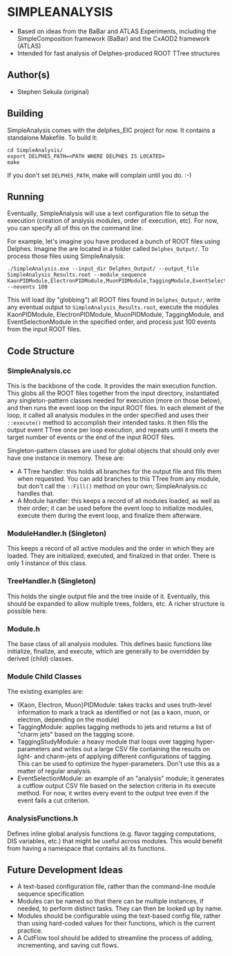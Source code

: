 # SIMPLEANALYSIS

* Based on ideas from the BaBar and ATLAS Experiments, including the SimpleComposition framework (BaBar) and the CxAOD2 framework (ATLAS)
* Intended for fast analysis of Delphes-produced ROOT TTree structures

## Author(s)

* Stephen Sekula (original)

## Building

SimpleAnalysis comes with the delphes_EIC project for now. It contains a standalone Makefile. To build it:

```
cd SimpleAnalysis/
export DELPHES_PATH=<PATH WHERE DELPHES IS LOCATED>
make
```

If you don't set ```DELPHES_PATH```, make will complain until you do. :-)

## Running

Eventually, SimpleAnalysis will use a text configuration file to setup the execution (creation of analysis modules, order of execution, etc). For now, you can specify all of this on the command line.

For example, let's imagine you have produced a bunch of ROOT files using Delphes. Imagine the are located in a folder called ```Delphes_Output/```. To process those files using SimpleAnalysis:

```
./SimpleAnalysis.exe --input_dir Delphes_Output/ --output_file SimpleAnalysis_Results.root --module_sequence KaonPIDModule,ElectronPIDModule,MuonPIDModule,TaggingModule,EventSelectionModule --nevents 100
```

This will load (by "globbing") all ROOT files found in ```Delphes_Output/```, write any eventual output to ```SimpleAnalysis_Results.root```, execute the modules KaonPIDModule, ElectronPIDModule, MuonPIDModule, TaggingModule, and EventSelectionModule in the specified order, and process just 100 events from the input ROOT files.

## Code Structure

### SimpleAnalysis.cc

This is the backbone of the code. It provides the main execution function. This globs all the ROOT files together from the input directory, instantiated any singleton-pattern classes needed for execution (more on those below), and then runs the event loop on the input ROOT files. In each element of the loop, it called all analysis modules in the order specified and uses their ```::execute()``` method to accomplish their intended tasks. It then fills the output event TTree once per loop execution, and repeats until it meets the target number of events or the end of the input ROOT files.

Singleton-pattern classes are used for global objects that should only ever have one instance in memory. These are:

* A TTree handler: this holds all branches for the output file and fills them when requested. You can add branches to this TTree from any module, but don't call the ```::Fill()``` method on your own; SimpleAnalysis.cc handles that.
* A Module handler: this keeps a record of all modules loaded, as well as their order; it can be used before the event loop to initialize modules, execute them during the event loop, and finalize them afterware.

### ModuleHandler.h (Singleton)

This keeps a record of all active modules and the order in which they are loaded. They are initialized, executed, and finalized in that order. There is only 1 instance of this class.

### TreeHandler.h (Singleton)

This holds the single output file and the tree inside of it. Eventually, this should be expanded to allow multiple trees, folders, etc. A richer structure is possible here.

### Module.h

The base class of all analysis modules. This defines basic functions like initialize, finalize, and execute, which are generally to be overridden by derived (child) classes.

### Module Child Classes

The existing examples are:

* {Kaon, Electron, Muon}PIDModule: takes tracks and uses truth-level information to mark a track as identified or not (as a kaon, muon, or electron, depending on the module)
* TaggingModule: applies tagging methods to jets and returns a list of "charm jets" based on the tagging score.
* TaggingStudyModule: a heavy module that loops over tagging hyper-parameters and writes out a large CSV file containing the results on light- and charm-jets of applying different configurations of tagging. This can be used to optimize the hyper-parameters. Don't use this as a matter of regular analysis.
* EventSelectionModule: an example of an "analysis" module; it generates a cutflow output CSV file based on the selection criteria in its execute method. For now, it writes every event to the output tree even if the event fails a cut criterion. 

### AnalysisFunctions.h

Defines inline global analysis functions (e.g. flavor tagging computations, DIS variables, etc.) that might be useful across modules. This would benefit from having a namespace that contains all its functions.


## Future Development Ideas

* A text-based configuration file, rather than the command-line module sequence specification
* Modules can be named so that there can be multiple instances, if needed, to perform distinct tasks. They can then be looked up by name.
* Modules should be configurable using the text-based config file, rather than using hard-coded values for their functions, which is the current practice.
* A CutFlow tool should be added to streamline the process of adding, incrementing, and saving cut flows.








